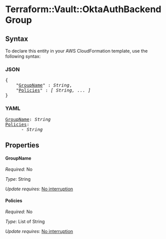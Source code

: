 # Terraform::Vault::OktaAuthBackend Group

## Syntax

To declare this entity in your AWS CloudFormation template, use the following syntax:

### JSON

<pre>
{
    "<a href="#groupname" title="GroupName">GroupName</a>" : <i>String</i>,
    "<a href="#policies" title="Policies">Policies</a>" : <i>[ String, ... ]</i>
}
</pre>

### YAML

<pre>
<a href="#groupname" title="GroupName">GroupName</a>: <i>String</i>
<a href="#policies" title="Policies">Policies</a>: <i>
      - String</i>
</pre>

## Properties

#### GroupName

_Required_: No

_Type_: String

_Update requires_: [No interruption](https://docs.aws.amazon.com/AWSCloudFormation/latest/UserGuide/using-cfn-updating-stacks-update-behaviors.html#update-no-interrupt)

#### Policies

_Required_: No

_Type_: List of String

_Update requires_: [No interruption](https://docs.aws.amazon.com/AWSCloudFormation/latest/UserGuide/using-cfn-updating-stacks-update-behaviors.html#update-no-interrupt)


